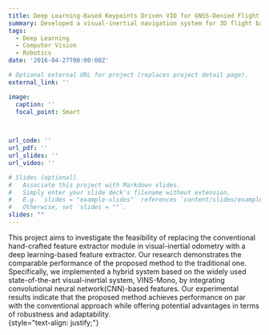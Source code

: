 ```yaml
---
title: Deep Learning-Based Keypoints Driven VIO for GNSS-Denied Flight
summary: Developed a visual-inertial navigation system for 3D flight based-on learning-based feature extractor.
tags:
  - Deep Learning
  - Computer Vision
  - Robotics
date: '2016-04-27T00:00:00Z'

# Optional external URL for project (replaces project detail page).
external_link: ''

image:
  caption: ''
  focal_point: Smart


  
url_code: ''
url_pdf: ''
url_slides: ''
url_video: ''

# Slides (optional).
#   Associate this project with Markdown slides.
#   Simply enter your slide deck's filename without extension.
#   E.g. `slides = "example-slides"` references `content/slides/example-slides.md`.
#   Otherwise, set `slides = ""`.
slides: ""
---
```


This project aims to investigate the feasibility of replacing the conventional hand-crafted feature extractor module in visual-inertial odometry with a deep learning-based feature extractor. Our research demonstrates the comparable performance of the proposed method to the traditional one. Specifically, we implemented a hybrid system based on the widely used state-of-the-art visual-inertial system, VINS-Mono, by integrating convolutional neural network(CNN)-based features. Our experimental results indicate that the proposed method achieves performance on par with the conventional approach while offering potential advantages in terms of robustness and adaptability.   
{style="text-align: justify;"}
